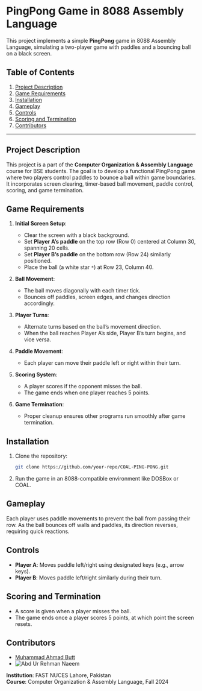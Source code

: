 # PingPong Game in 8088 Assembly Language

This project implements a simple **PingPong** game in 8088 Assembly Language, simulating a two-player game with paddles and a bouncing ball on a black screen.

## Table of Contents
1. [Project Description](#project-description)
2. [Game Requirements](#game-requirements)
3. [Installation](#installation)
4. [Gameplay](#gameplay)
5. [Controls](#controls)
6. [Scoring and Termination](#scoring-and-termination)
7. [Contributors](#contributors)

---

## Project Description
This project is a part of the **Computer Organization & Assembly Language** course for BSE students. The goal is to develop a functional PingPong game where two players control paddles to bounce a ball within game boundaries. It incorporates screen clearing, timer-based ball movement, paddle control, scoring, and game termination.

## Game Requirements
1. **Initial Screen Setup**:
   - Clear the screen with a black background.
   - Set **Player A’s paddle** on the top row (Row 0) centered at Column 30, spanning 20 cells.
   - Set **Player B’s paddle** on the bottom row (Row 24) similarly positioned.
   - Place the ball (a white star `*`) at Row 23, Column 40.

2. **Ball Movement**:
   - The ball moves diagonally with each timer tick.
   - Bounces off paddles, screen edges, and changes direction accordingly.

3. **Player Turns**:
   - Alternate turns based on the ball’s movement direction.
   - When the ball reaches Player A’s side, Player B’s turn begins, and vice versa.

4. **Paddle Movement**:
   - Each player can move their paddle left or right within their turn.

5. **Scoring System**:
   - A player scores if the opponent misses the ball.
   - The game ends when one player reaches 5 points.

6. **Game Termination**:
   - Proper cleanup ensures other programs run smoothly after game termination.

## Installation
1. Clone the repository:
   ```bash
   git clone https://github.com/your-repo/COAL-PING-PONG.git
   ```
2. Run the game in an 8088-compatible environment like DOSBox or COAL.

## Gameplay
Each player uses paddle movements to prevent the ball from passing their row. As the ball bounces off walls and paddles, its direction reverses, requiring quick reactions.

## Controls
- **Player A**: Moves paddle left/right using designated keys (e.g., arrow keys).
- **Player B**: Moves paddle left/right similarly during their turn.

## Scoring and Termination
- A score is given when a player misses the ball.
- The game ends once a player scores 5 points, at which point the screen resets.

## Contributors
- [Muhammad Ahmad Butt](https://github.com/muhammadahmad0313)
- ![Abd Ur Rehman Naeem](https://github.com/A-noob-in-Coding)

**Institution**: FAST NUCES Lahore, Pakistan  
**Course**: Computer Organization & Assembly Language, Fall 2024
